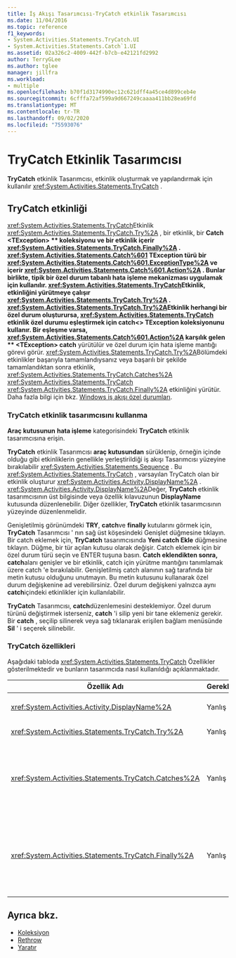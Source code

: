 ```yaml
---
title: İş Akışı Tasarımcısı-TryCatch etkinlik Tasarımcısı
ms.date: 11/04/2016
ms.topic: reference
f1_keywords:
- System.Activities.Statements.TryCatch.UI
- System.Activities.Statements.Catch`1.UI
ms.assetid: 02a326c2-4009-442f-b7cb-e42121fd2992
author: TerryGLee
ms.author: tglee
manager: jillfra
ms.workload:
- multiple
ms.openlocfilehash: b70f1d3174990ec12c621dff4a45ce4d899ceb4e
ms.sourcegitcommit: 6cfffa72af599a9d667249caaaa411bb28ea69fd
ms.translationtype: MT
ms.contentlocale: tr-TR
ms.lasthandoff: 09/02/2020
ms.locfileid: "75593076"
---
```

# <a name="trycatch-activity-designer"></a>TryCatch Etkinlik Tasarımcısı

**TryCatch** etkinlik Tasarımcısı, etkinlik oluşturmak ve yapılandırmak için kullanılır <xref:System.Activities.Statements.TryCatch> .

## <a name="the-trycatch-activity"></a>TryCatch etkinliği
 <xref:System.Activities.Statements.TryCatch>Etkinlik <xref:System.Activities.Statements.TryCatch.Try%2A> , bir etkinlik, bir **Catch \<TException> ** koleksiyonu ve bir etkinlik içerir <xref:System.Activities.Statements.TryCatch.Finally%2A> . <xref:System.Activities.Statements.Catch%601> **TException** türü bir <xref:System.Activities.Statements.Catch%601.ExceptionType%2A> ve içerir <xref:System.Activities.Statements.Catch%601.Action%2A> . Bunlar birlikte, tipik bir özel durum tabanlı hata işleme mekanizması uygulamak için kullanılır. <xref:System.Activities.Statements.TryCatch>Etkinlik, etkinliğini yürütmeye çalışır <xref:System.Activities.Statements.TryCatch.Try%2A> . <xref:System.Activities.Statements.TryCatch.Try%2A>Etkinlik herhangi bir özel durum oluşturursa, <xref:System.Activities.Statements.TryCatch> etkinlik özel durumu eşleştirmek için **catch<\> TException** koleksiyonunu kullanır. Bir eşleşme varsa, <xref:System.Activities.Statements.Catch%601.Action%2A> karşılık gelen ** \<TException> catch** yürütülür ve özel durum için hata işleme mantığı görevi görür. <xref:System.Activities.Statements.TryCatch.Try%2A>Bölümdeki etkinlikler başarıyla tamamlandıysanız veya başarılı bir şekilde tamamlandıktan sonra etkinlik, <xref:System.Activities.Statements.TryCatch.Catches%2A> <xref:System.Activities.Statements.TryCatch> <xref:System.Activities.Statements.TryCatch.Finally%2A> etkinliğini yürütür. Daha fazla bilgi için bkz. [Windows iş akışı özel durumları](/dotnet/framework/windows-workflow-foundation/exceptions).

### <a name="using-the-trycatch-activity-designer"></a>TryCatch etkinlik tasarımcısını kullanma

**Araç kutusunun** **hata işleme** kategorisindeki **TryCatch** etkinlik tasarımcısına erişin.

**TryCatch** etkinlik Tasarımcısı **araç kutusundan** sürüklenip, örneğin içinde olduğu gibi etkinliklerin genellikle yerleştirildiği iş akışı Tasarımcısı yüzeyine bırakılabilir <xref:System.Activities.Statements.Sequence> . Bu <xref:System.Activities.Statements.TryCatch> , varsayılan TryCatch olan bir etkinlik oluşturur <xref:System.Activities.Activity.DisplayName%2A> . <xref:System.Activities.Activity.DisplayName%2A>Değer, **TryCatch** etkinlik tasarımcısının üst bilgisinde veya özellik kılavuzunun **DisplayName** kutusunda düzenlenebilir. Diğer özellikler, **TryCatch** etkinlik tasarımcısının yüzeyinde düzenlenmelidir.

Genişletilmiş görünümdeki **TRY**, **catch**ve **finally** kutularını görmek için, **TryCatch** Tasarımcısı ' nın sağ üst köşesindeki Genişlet düğmesine tıklayın. Bir catch eklemek için, **TryCatch** tasarımcısında **Yeni catch Ekle** düğmesine tıklayın. Düğme, bir tür açılan kutusu olarak değişir. Catch eklemek için bir özel durum türü seçin ve ENTER tuşuna basın. **Catch eklendikten sonra, catch**alanı genişler ve bir etkinlik, catch için yürütme mantığını tanımlamak üzere catch 'e bırakılabilir. Genişletilmiş catch alanının sağ tarafında bir metin kutusu olduğunu unutmayın. Bu metin kutusunu kullanarak özel durum değişkenine ad verebilirsiniz. Özel durum değişkeni yalnızca aynı **catch**içindeki etkinlikler için kullanılabilir.

**TryCatch** Tasarımcısı, **catch**düzenlemesini desteklemiyor. Özel durum türünü değiştirmek isterseniz, **catch** 'i silip yeni bir tane eklemeniz gerekir. Bir **catch** , seçilip silinerek veya sağ tıklanarak erişilen bağlam menüsünde **Sil** ' i seçerek silinebilir.

### <a name="the-trycatch-properties"></a>TryCatch özellikleri

Aşağıdaki tabloda <xref:System.Activities.Statements.TryCatch> Özellikler gösterilmektedir ve bunların tasarımcıda nasıl kullanıldığı açıklanmaktadır.

|Özellik Adı|Gerekli|Kullanım|
|-|--------------|-|
|<xref:System.Activities.Activity.DisplayName%2A>|Yanlış|Etkinliğin isteğe bağlı kolay adını belirtir <xref:System.Activities.Statements.TryCatch> . Varsayılan değer TryCatch ' dir.|
|<xref:System.Activities.Statements.TryCatch.Try%2A>|Yanlış|İlk yürütüldüğünde etkinlik yürütülür <xref:System.Activities.Statements.TryCatch> .|
|<xref:System.Activities.Statements.TryCatch.Catches%2A>|Yanlış|**Catch** <xref:System.Activities.Statements.TryCatch.Try%2A> Etkinlik bir özel durum oluşturduğunda denetlenecek catch öğelerinin koleksiyonu.<br /><br /> ' De en az bir etkinlik <xref:System.Activities.Statements.TryCatch.Catches%2A> veya bloktaki bir etkinlik eklemeniz gerekiyor <xref:System.Activities.Statements.TryCatch.Finally%2A> .|
|<xref:System.Activities.Statements.TryCatch.Finally%2A>|Yanlış|<xref:System.Activities.Statements.TryCatch.Try%2A>Koleksiyonda ve tüm gerekli etkinliklerden <xref:System.Activities.Statements.TryCatch.Catches%2A> yürütme tamamlandığında yürütülecek etkinlik.<br /><br /> ' De en az bir etkinlik <xref:System.Activities.Statements.TryCatch.Catches%2A> veya bloktaki bir etkinlik eklemeniz gerekiyor <xref:System.Activities.Statements.TryCatch.Finally%2A> .|

## <a name="see-also"></a>Ayrıca bkz.

- [Koleksiyon](../workflow-designer/collection-activity-designers.md)
- [Rethrow](../workflow-designer/rethrow-activity-designer.md)
- [Yaratır](../workflow-designer/throw-activity-designer.md)
